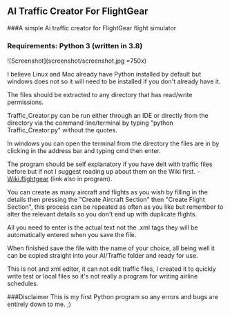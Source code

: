 ## AI Traffic Creator For FlightGear

###A simple Ai traffic creator for FlightGear flight simulator

### Requirements: Python 3 (written in 3.8)


![Screenshot](screenshot/screenshot.jpg  =750x)

I believe Linux and Mac already have Python installed by default but windows does not so it will need to be installed if you don't already have it.

The files should be extracted to any directory that has read/write permissions.

Traffic_Creator.py can be run either through an IDE or directly from the directory via the command line/terminal by typing "python Traffic_Creator.py" without the quotes.

 In windows you can open the terminal from the directory the files are in by clicking in the address bar and typing cmd then enter.

The program should be self explanatory if you have delt with traffic files before but if not I suggest reading up about them on the Wiki first. -
 [Wiki.flightgear](http://wiki.flightgear.org/AI_Traffic) (link also in program).

You can create as many aircraft and flights as you wish by filling in the details then pressing the "Create Aircraft Section" then "Create Flight Section", this process can be repeated as often as you like but remember to alter the relevant details so you don't end up with duplicate flights. 

All you need to enter is the actual text not the .xml tags they will be automatically entered when you save the file.

When finished save the file with the name of your choice, all being well it can be copied straight into your AI/Traffic folder and ready for use.

This is not and xml editor, it can not edit traffic files, I created it to quickly write test or local files so it's not really a program for writing airline schedules.

###Disclaimer
This is my first Python program so any errors and bugs are entirely down to me. ;)
